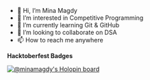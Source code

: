 - 👋 Hi, I’m Mina Magdy
- 👀 I’m interested in Competitive Programming
- 🌱 I’m currently learning Git & GitHub
- 💞️ I’m looking to collaborate on DSA
- 📫 How to reach me anywhere

**Hacktoberfest Badges**

[![@minamagdy's Holopin board](https://holopin.io/api/user/board?user=minamagdy)](https://holopin.io/@minamagdy)

<!---
MiinaMagdy/MiinaMagdy is a ✨ special ✨ repository because its `README.md` (this file) appears on your GitHub profile.
You can click the Preview link to take a look at your changes.
--->

